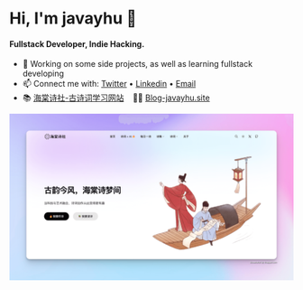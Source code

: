 
# Hi, I'm javayhu 👋

#### Fullstack Developer, Indie Hacking.

- 🚀 Working on some side projects, as well as learning fullstack developing
- 📫 Connect me with: [Twitter](https://twitter.com/javayhu) • [Linkedin](https://www.linkedin.com/in/javayhu) • [Email](mailto:javayhu@gmail.com)
- 📚 [海棠诗社-古诗词学习网站](https://haitang.app) &nbsp;&nbsp; 👨‍💻 [Blog-javayhu.site](https://javayhu.site) 

![image](screenshot_xnapper.png)
